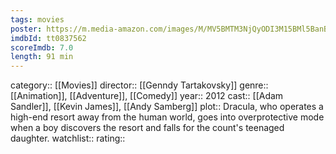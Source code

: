 ```yaml
---
tags: movies
poster: https://m.media-amazon.com/images/M/MV5BMTM3NjQyODI3M15BMl5BanBnXkFtZTcwMDM4NjM0OA@@._V1_SX300.jpg
imdbId: tt0837562
scoreImdb: 7.0
length: 91 min
---
```


category:: [[Movies]]
director:: [[Genndy Tartakovsky]]
genre:: [[Animation]], [[Adventure]], [[Comedy]]
year:: 2012
cast:: [[Adam Sandler]], [[Kevin James]], [[Andy Samberg]]
plot:: Dracula, who operates a high-end resort away from the human world, goes into overprotective mode when a boy discovers the resort and falls for the count's teenaged daughter.
watchlist::
rating::
